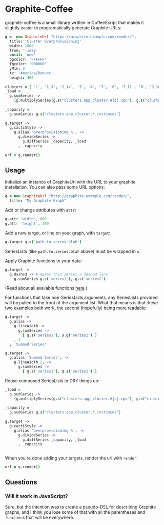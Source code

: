# Graphite-Coffee

graphite-coffee is a small library written in CoffeeScript that makes it
slightly easier to programatically generate Graphite URLs:

```coffee
g =  new GraphiteUrl "https://graphite.example.com/render/",
  title: 'Cluster Overprovisioning'
  width: 1000
  from: '-1day'
  until: 'now'
  bgcolor: 'FFFFFF'
  fgcolor: '000000'
  yMin: 0
  tz: 'America/Denver'
  height: 400
 
clusters = [ '1', '1_3', '2_14', '3', '4', '5', '6', '7_11', '8', '9_10', '12_13' ]
_load =
  g.sumSeries ->
    (g.multiplySeries(g.s("clusters.app_cluster.#{c}.cpu"), g.s("clusters.app_cluster.#{c}.instances")) for c in clusters)
 
_capacity =
  g.sumSeries g.s("clusters.app_cluster.*.instances")
 
g.target ->
  g.cactiStyle ->
    g.alias 'overprovisioning %', ->
      g.divideSeries ->
        g.diffSeries _capacity, _load
      , _capacity
 
url = g.render()
```

## Usage

Initialize an instance of GraphiteUrl with the URL to your graphite
installation. You can also pass some URL options:

```coffee
g = new GraphiteUrl "http://graphite.example.com/render/",
  title: "My Graphite Graph"
```

Add or change attributes with `attr`:

```coffee
g.attr 'width', 600
g.attr 'height', 300
```

Add a new target, or line on your graph, with `target`:

```coffee
g.target g.s('path.to.series.blah')
```

SeriesLists (like `path.to.series.blah` above) must be wrapped in `s`.

Apply Graphite functions to your data:

```coffee
g.target ->
  g.dashed -> # makes this series a dashed line
    g.sumSeries g.s('series1'), g.s('series2')
```

(Read about all available functions
[here](http://graphite.readthedocs.org/en/1.0/functions.html).)

For functions that take non-SeriesLists arguments, any SeriesLists
provided will be pulled to the front of the argument list. What that
means is that these two examples both work, the second (hopefully) being
more readable:

```coffee
g.target ->
  g.alias ->
    g.lineWidth ->
      g.sumSeries ->
        [ g.s('series1'), s.g('series2') ]
    , 2
  , 'Summed Series'

g.target ->
  g.alias 'Summed Series', ->
    g.lineWidth 2, ->
      g.sumSeries ->
        [ g.s('series1'), g.s('series2') ]
```

Reuse composed SeriesLists to DRY things up:

```coffee
_load =
  g.sumSeries ->
    (g.multiplySeries(g.s("clusters.app_cluster.#{c}.cpu"), g.s("clusters.app_cluster.#{c}.instances")) for c in [1..10])
 
_capacity =
  g.sumSeries g.s("clusters.app_cluster.*.instances")
 
g.target ->
  g.cactiStyle ->
    g.alias 'overprovisioning %', ->
      g.divideSeries ->
        g.diffSeries _capacity, _load
      , _capacity
 
```

When you're done adding your targets, render the url with `render`:

```coffee
url = g.render()
```

## Questions

### Will it work in JavaScript?

Sure, but the intention was to create a pseudo-DSL for describing
Graphite graphs, and I think you lose some of that with all the
parentheses and `function`s that will be everywhere.
